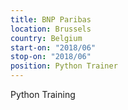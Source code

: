 ```yaml
---
title: BNP Paribas
location: Brussels
country: Belgium
start-on: "2018/06"
stop-on: "2018/06"
position: Python Trainer 
---
```


Python Training
